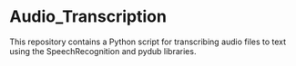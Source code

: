 # Audio_Transcription
This repository contains a Python script for transcribing audio files to text using the SpeechRecognition and pydub libraries. 
